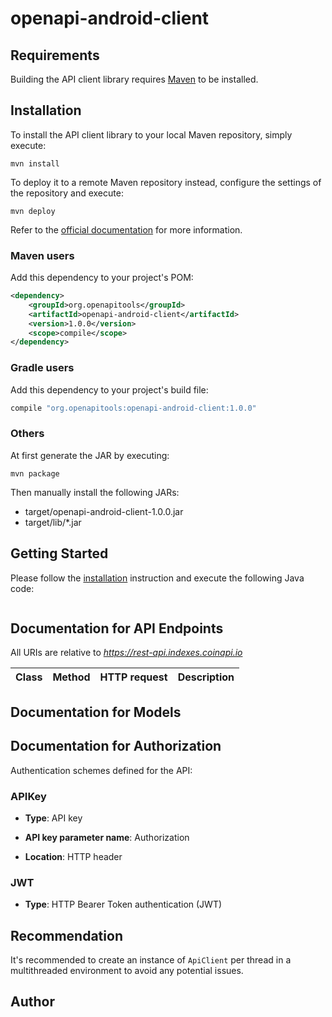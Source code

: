 # openapi-android-client

## Requirements

Building the API client library requires [Maven](https://maven.apache.org/) to be installed.

## Installation

To install the API client library to your local Maven repository, simply execute:

```shell
mvn install
```

To deploy it to a remote Maven repository instead, configure the settings of the repository and execute:

```shell
mvn deploy
```

Refer to the [official documentation](https://maven.apache.org/plugins/maven-deploy-plugin/usage.html) for more information.

### Maven users

Add this dependency to your project's POM:

```xml
<dependency>
    <groupId>org.openapitools</groupId>
    <artifactId>openapi-android-client</artifactId>
    <version>1.0.0</version>
    <scope>compile</scope>
</dependency>
```

### Gradle users

Add this dependency to your project's build file:

```groovy
compile "org.openapitools:openapi-android-client:1.0.0"
```

### Others

At first generate the JAR by executing:

    mvn package

Then manually install the following JARs:

- target/openapi-android-client-1.0.0.jar
- target/lib/*.jar

## Getting Started

Please follow the [installation](#installation) instruction and execute the following Java code:

```java

```

## Documentation for API Endpoints

All URIs are relative to *https://rest-api.indexes.coinapi.io*

Class | Method | HTTP request | Description
------------ | ------------- | ------------- | -------------


## Documentation for Models



## Documentation for Authorization

Authentication schemes defined for the API:
### APIKey

- **Type**: API key

- **API key parameter name**: Authorization
- **Location**: HTTP header

### JWT

- **Type**: HTTP Bearer Token authentication (JWT)


## Recommendation

It's recommended to create an instance of `ApiClient` per thread in a multithreaded environment to avoid any potential issues.

## Author


